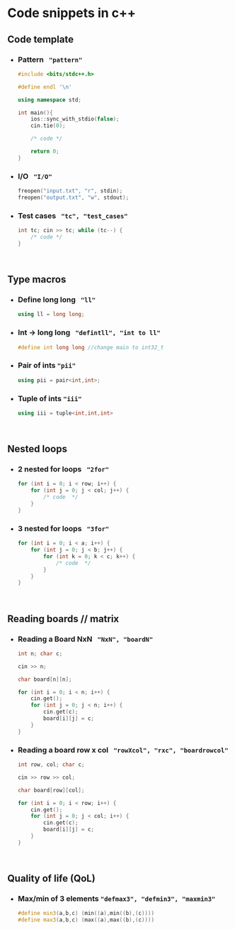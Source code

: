 # Code snippets in c++

## Code template

* ### Pattern &nbsp; `"pattern"`

  ```c++
  #include <bits/stdc++.h>

  #define endl '\n'

  using namespace std;

  int main(){
      ios::sync_with_stdio(false);
      cin.tie(0);

      /* code */

      return 0;
  }
  ```
* ### I/O &nbsp; `"I/O"`

  ```c++
  freopen("input.txt", "r", stdin);
  freopen("output.txt", "w", stdout);
  ```
* ### Test cases &nbsp; `"tc", "test_cases" `

  ```c++
  int tc; cin >> tc; while (tc--) {
      /* code */
  }
  ```

<br>

## Type macros

* ### Define long long &nbsp; `"ll"`

  ```c++
  using ll = long long;
  ```
* ### Int -> long long &nbsp; `"defintll", "int to ll"`

  ```c++
  #define int long long //change main to int32_t
  ```
* ### Pair of ints `"pii"`

  ```c++
  using pii = pair<int,int>;
  ```
* ### Tuple of ints `"iii"`

  ```c++
  using iii = tuple<int,int,int>
  ```

<br>

## Nested loops

* ### 2 nested for loops &nbsp; `"2for"`

  ```c++
  for (int i = 0; i < row; i++) {
      for (int j = 0; j < col; j++) {
          /* code  */
      }
  }
  ```
* ### 3 nested for loops &nbsp; `"3for"`

  ```c++
  for (int i = 0; i < a; i++) {
      for (int j = 0; j < b; j++) {
          for (int k = 0; k < c; k++) {
              /* code  */
          }
      }
  }
  ```

<br>

## Reading boards // matrix

* ### Reading a Board NxN &nbsp; `"NxN", "boardN"`

  ```c++
  int n; char c;

  cin >> n;

  char board[n][n];

  for (int i = 0; i < n; i++) {
      cin.get();
      for (int j = 0; j < n; i++) {
          cin.get(c);
          board[i][j] = c;
      }
  }
  ```
* ### Reading a board row x col &nbsp; `"rowXcol", "rxc", "boardrowcol"`

  ```c++
  int row, col; char c;

  cin >> row >> col;

  char board[row][col];

  for (int i = 0; i < row; i++) {
      cin.get();
      for (int j = 0; j < col; i++) {
          cin.get(c);
          board[i][j] = c;
      }
  }
  ```

<br>

## Quality of life (QoL)

* ### Max/min of 3 elements `"defmax3", "defmin3", "maxmin3"`

  ```c++
  #define min3(a,b,c) (min((a),min((b),(c)))) 
  #define max3(a,b,c) (max((a),max((b),(c)))) 
  ```

